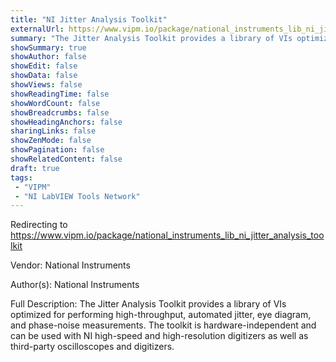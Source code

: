 ```yaml
---
title: "NI Jitter Analysis Toolkit"
externalUrl: https://www.vipm.io/package/national_instruments_lib_ni_jitter_analysis_toolkit
summary: "The Jitter Analysis Toolkit provides a library of VIs optimized for performing high-throughput, automated jitter, eye diagram, and phase-noise measurements."
showSummary: true
showAuthor: false
showEdit: false
showData: false
showViews: false
showReadingTime: false
showWordCount: false
showBreadcrumbs: false
showHeadingAnchors: false
sharingLinks: false
showZenMode: false
showPagination: false
showRelatedContent: false
draft: true
tags:
 - "VIPM"
 - "NI LabVIEW Tools Network"
---
```


Redirecting to https://www.vipm.io/package/national_instruments_lib_ni_jitter_analysis_toolkit

Vendor: National Instruments

Author(s): National Instruments
 
Full Description:
The Jitter Analysis Toolkit provides a library of VIs optimized for performing high-throughput, automated jitter, eye diagram, and phase-noise measurements. The toolkit is hardware-independent and can be used with NI high-speed and high-resolution digitizers as well as third-party oscilloscopes and digitizers.
